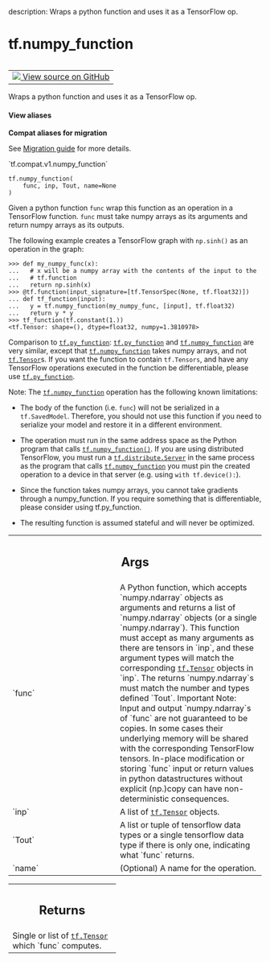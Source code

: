 description: Wraps a python function and uses it as a TensorFlow op.

<div itemscope itemtype="http://developers.google.com/ReferenceObject">
<meta itemprop="name" content="tf.numpy_function" />
<meta itemprop="path" content="Stable" />
</div>

# tf.numpy_function

<!-- Insert buttons and diff -->

<table class="tfo-notebook-buttons tfo-api nocontent" align="left">
<td>
  <a target="_blank" href="https://github.com/tensorflow/tensorflow/blob/r2.2/tensorflow/python/ops/script_ops.py#L561-L628">
    <img src="https://www.tensorflow.org/images/GitHub-Mark-32px.png" />
    View source on GitHub
  </a>
</td>
</table>



Wraps a python function and uses it as a TensorFlow op.

<section class="expandable">
  <h4 class="showalways">View aliases</h4>
  <p>
<b>Compat aliases for migration</b>
<p>See
<a href="https://www.tensorflow.org/guide/migrate">Migration guide</a> for
more details.</p>
<p>`tf.compat.v1.numpy_function`</p>
</p>
</section>

<pre class="devsite-click-to-copy prettyprint lang-py tfo-signature-link">
<code>tf.numpy_function(
    func, inp, Tout, name=None
)
</code></pre>



<!-- Placeholder for "Used in" -->

Given a python function `func` wrap this function as an operation in a
TensorFlow function. `func` must take numpy arrays as its arguments and
return numpy arrays as its outputs.

The following example creates a TensorFlow graph with `np.sinh()` as an
operation in the graph:

```
>>> def my_numpy_func(x):
...   # x will be a numpy array with the contents of the input to the
...   # tf.function
...   return np.sinh(x)
>>> @tf.function(input_signature=[tf.TensorSpec(None, tf.float32)])
... def tf_function(input):
...   y = tf.numpy_function(my_numpy_func, [input], tf.float32)
...   return y * y
>>> tf_function(tf.constant(1.))
<tf.Tensor: shape=(), dtype=float32, numpy=1.3810978>
```

Comparison to <a href="../tf/py_function.md"><code>tf.py_function</code></a>:
<a href="../tf/py_function.md"><code>tf.py_function</code></a> and <a href="../tf/numpy_function.md"><code>tf.numpy_function</code></a> are very similar, except that
<a href="../tf/numpy_function.md"><code>tf.numpy_function</code></a> takes numpy arrays, and not <a href="../tf/Tensor.md"><code>tf.Tensor</code></a>s. If you want the
function to contain `tf.Tensors`, and have any TensorFlow operations executed
in the function be differentiable, please use <a href="../tf/py_function.md"><code>tf.py_function</code></a>.

Note: The <a href="../tf/numpy_function.md"><code>tf.numpy_function</code></a> operation has the following known
limitations:

* The body of the function (i.e. `func`) will not be serialized in a
  `tf.SavedModel`. Therefore, you should not use this function if you need to
  serialize your model and restore it in a different environment.

* The operation must run in the same address space as the Python program
  that calls <a href="../tf/numpy_function.md"><code>tf.numpy_function()</code></a>. If you are using distributed
  TensorFlow, you must run a <a href="../tf/distribute/Server.md"><code>tf.distribute.Server</code></a> in the same process as the
  program that calls <a href="../tf/numpy_function.md"><code>tf.numpy_function</code></a>  you must pin the created
  operation to a device in that server (e.g. using `with tf.device():`).

* Since the function takes numpy arrays, you cannot take gradients
  through a numpy_function. If you require something that is differentiable,
  please consider using tf.py_function.

* The resulting function is assumed stateful and will never be optimized.

<!-- Tabular view -->
 <table class="responsive fixed orange">
<colgroup><col width="214px"><col></colgroup>
<tr><th colspan="2"><h2 class="add-link">Args</h2></th></tr>

<tr>
<td>
`func`
</td>
<td>
A Python function, which accepts `numpy.ndarray` objects as arguments
and returns a list of `numpy.ndarray` objects (or a single
`numpy.ndarray`). This function must accept as many arguments as there are
tensors in `inp`, and these argument types will match the corresponding
<a href="../tf/Tensor.md"><code>tf.Tensor</code></a> objects in `inp`. The returns `numpy.ndarray`s must match the
number and types defined `Tout`.
Important Note: Input and output `numpy.ndarray`s of `func` are not
guaranteed to be copies. In some cases their underlying memory will be
shared with the corresponding TensorFlow tensors. In-place modification
or storing `func` input or return values in python datastructures
without explicit (np.)copy can have non-deterministic consequences.
</td>
</tr><tr>
<td>
`inp`
</td>
<td>
A list of <a href="../tf/Tensor.md"><code>tf.Tensor</code></a> objects.
</td>
</tr><tr>
<td>
`Tout`
</td>
<td>
A list or tuple of tensorflow data types or a single tensorflow data
type if there is only one, indicating what `func` returns.
</td>
</tr><tr>
<td>
`name`
</td>
<td>
(Optional) A name for the operation.
</td>
</tr>
</table>



<!-- Tabular view -->
 <table class="responsive fixed orange">
<colgroup><col width="214px"><col></colgroup>
<tr><th colspan="2"><h2 class="add-link">Returns</h2></th></tr>
<tr class="alt">
<td colspan="2">
Single or list of <a href="../tf/Tensor.md"><code>tf.Tensor</code></a> which `func` computes.
</td>
</tr>

</table>

